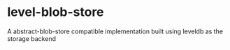 # level-blob-store
A abstract-blob-store compatible implementation built using leveldb as the storage backend
